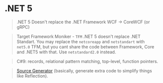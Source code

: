 # .NET 5

> .NET 5 Doesn't replace the .NET Framework
> WCF  -> CoreWCF (or gRPC)

> Target Framework Moniker - `TFM`
> .NET 5 doesn't replace .NET Standart.
You may replace the `netcoreapp` and `netstandart` with `net5.0` TFM,
but you cant share the code between Framework, Core and .NET5 with that.
Use `netstandard2.0` instead.

> C#9: records, relational pattern matching, top-level, function pointers.

> [Source Generator](https://devblogs.microsoft.com/dotnet/introducing-c-source-generators/)
(basically, generate extra code to simplify things like Reflection).
